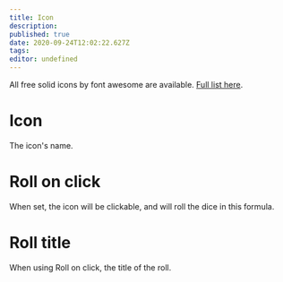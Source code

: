 ```yaml
---
title: Icon
description: 
published: true
date: 2020-09-24T12:02:22.627Z
tags: 
editor: undefined
---
```


All free solid icons by font awesome are available. [Full list here](https://fontawesome.com/icons?d=gallery&s=solid&m=free).

# Icon
The icon's name.

# Roll on click
When set, the icon will be clickable, and will roll the dice in this formula.

# Roll title
When using Roll on click, the title of the roll.